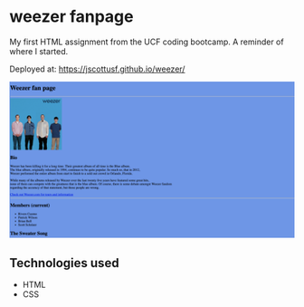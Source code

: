 # weezer fanpage

My first HTML assignment from the UCF coding bootcamp. A reminder of where I started.

Deployed at: https://jscottusf.github.io/weezer/

![Profile](./weezer.png)

## Technologies used

-   HTML
-   CSS
